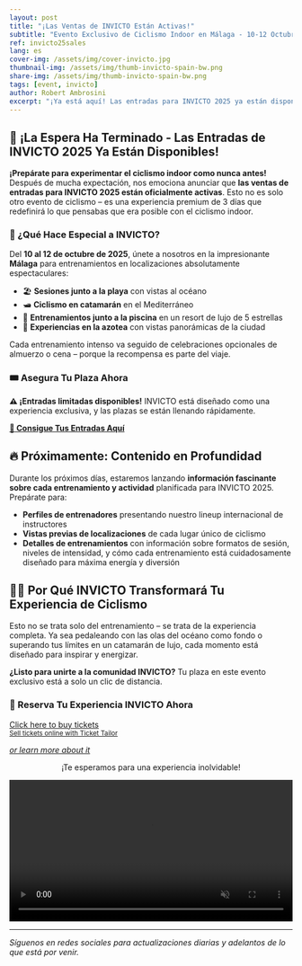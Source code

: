 ```yaml
---
layout: post
title: "¡Las Ventas de INVICTO Están Activas!"
subtitle: "Evento Exclusivo de Ciclismo Indoor en Málaga - 10-12 Octubre 2025"
ref: invicto25sales
lang: es
cover-img: /assets/img/cover-invicto.jpg
thumbnail-img: /assets/img/thumb-invicto-spain-bw.png
share-img: /assets/img/thumb-invicto-spain-bw.png
tags: [event, invicto]
author: Robert Ambrosini
excerpt: "¡Ya está aquí! Las entradas para INVICTO 2025 ya están disponibles. No te pierdas esta experiencia exclusiva de 3 días de ciclismo indoor en impresionantes localizaciones de Málaga."
---
```


## 🎉 ¡La Espera Ha Terminado - Las Entradas de INVICTO 2025 Ya Están Disponibles!

**¡Prepárate para experimentar el ciclismo indoor como nunca antes!** Después de mucha expectación, nos emociona anunciar que **las ventas de entradas para INVICTO 2025 están oficialmente activas**. Esto no es solo otro evento de ciclismo – es una experiencia premium de 3 días que redefinirá lo que pensabas que era posible con el ciclismo indoor.

### 🌟 ¿Qué Hace Especial a INVICTO?

Del **10 al 12 de octubre de 2025**, únete a nosotros en la impresionante **Málaga** para entrenamientos en localizaciones absolutamente espectaculares:
- 🏖️ **Sesiones junto a la playa** con vistas al océano
- 🛥️ **Ciclismo en catamarán** en el Mediterráneo
- 🏨 **Entrenamientos junto a la piscina** en un resort de lujo de 5 estrellas
- 🌅 **Experiencias en la azotea** con vistas panorámicas de la ciudad

Cada entrenamiento intenso va seguido de celebraciones opcionales de almuerzo o cena – porque la recompensa es parte del viaje.

### 🎟️ Asegura Tu Plaza Ahora

**⚠️ ¡Entradas limitadas disponibles!** INVICTO está diseñado como una experiencia exclusiva, y las plazas se están llenando rápidamente.

**[🎫 Consigue Tus Entradas Aquí](/p/eventos/invicto-2025)**

## 🔥 Próximamente: Contenido en Profundidad

Durante los próximos días, estaremos lanzando **información fascinante sobre cada entrenamiento y actividad** planificada para INVICTO 2025. Prepárate para:

- **Perfiles de entrenadores** presentando nuestro lineup internacional de instructores
- **Vistas previas de localizaciones** de cada lugar único de ciclismo
- **Detalles de entrenamientos** con información sobre formatos de sesión, niveles de intensidad, y cómo cada entrenamiento está cuidadosamente diseñado para máxima energía y diversión

## 🚴‍♀️ Por Qué INVICTO Transformará Tu Experiencia de Ciclismo

Esto no se trata solo del entrenamiento – se trata de la experiencia completa. Ya sea pedaleando con las olas del océano como fondo o superando tus límites en un catamarán de lujo, cada momento está diseñado para inspirar y energizar.

**¿Listo para unirte a la comunidad INVICTO?** Tu plaza en este evento exclusivo está a solo un clic de distancia.

### 🎫 Reserva Tu Experiencia INVICTO Ahora
<!-- Ticket Tailor: All events (https://app.tickettailor.com/widget-embed-codes) -->
<div class="tt-widget"><div class="tt-widget-fallback"><p><a href="https://www.tickettailor.com/all-tickets/sporti/?ref=website_widget&show_search_filter=true&show_date_filter=true&show_sort=true" target="_blank">Click here to buy tickets</a><br /><small><a href="https://www.tickettailor.com?rf=wdg_252091" class="tt-widget-powered">Sell tickets online with Ticket Tailor</a></small></p></div><script src="https://cdn.tickettailor.com/js/widgets/min/widget.js" data-url="https://www.tickettailor.com/all-tickets/sporti/?ref=website_widget&show_search_filter=true&show_date_filter=true&show_sort=true" data-type="inline" data-inline-minimal="false" data-inline-show-logo="false" data-inline-bg-fill="true" data-inline-inherit-ref-from-url-param="" data-inline-ref="website_widget"></script></div>

_[or learn more about it](/p/eventos/invicto-2025)_

<p style="text-align: center;">¡Te esperamos para una experiencia inolvidable!</p>
<div style="position: relative;">
  <video autoplay loop muted playsinline controls style="text-align: center; width:100%;">
    <source src="{{ '/assets/vid/invicto-trailer-1.mp4' | relative_url }}" type="video/mp4">
    Your browser does not support the video tag.
  </video>
</div>

---

_Síguenos en redes sociales para actualizaciones diarias y adelantos de lo que está por venir._

